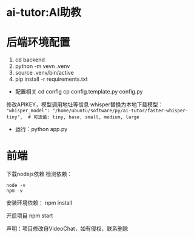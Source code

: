 # ai-tutor:AI助教

# 后端环境配置
1. cd backend
2. python -m vevn .venv
3. source .venv/bin/active
4. pip install -r requirements.txt

- 配置相关
cd config
cp config.template.py config.py

修改APIKEY，模型调用地址等信息
whisper替换为本地下载模型：
``` "whisper_model": "/home/ubuntu/software/py/ai-tutor/faster-whisper-tiny",  # 可选值: tiny, base, small, medium, large```

- 运行：python app.py

# 前端
下载nodejs依赖
检测依赖：
``` 
node -v
npm -v 
```

安装环境依赖：
npm install

开启项目
npm start



声明：项目修改自VideoChat，如有侵权，联系删除